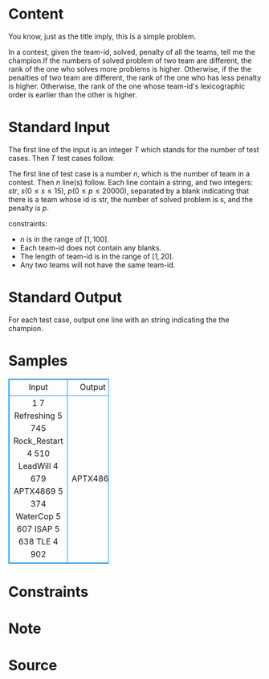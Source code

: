
# Content

You know, just as the title imply, this is a simple problem.

In a contest, given the team-id, solved, penalty of all the teams, tell me the champion.If the numbers of solved problem of two team are different, the rank of the one who solves more problems is higher. Otherwise, if the the penalties of two team are different, the rank of the one who has less penalty is higher. Otherwise, the rank of the one whose team-id's lexicographic order is earlier than the other is higher.

# Standard Input

The first line of the input is an integer $T$ which stands for the number of test cases. Then $T$ test cases follow.

The first line of test case is a number $n$, which is the number of team in a contest. Then $n$ line(s) follow. Each line contain a string, and two integers: $str$, $s$($0\leq s \leq 15$), $p$($0\leq p \leq 20000$), separated by a blank indicating that there is a team whose id is str, the number of solved problem is s, and the penalty is $p$.

constraints:
* $n$ is in the range of $[1,100]$.
* Each team-id does not contain any blanks.
* The length of team-id is in the range of $[1, 20]$.
* Any two teams will not have the same team-id.

# Standard Output

For each test case, output one line with an string indicating the the champion.

# Samples

<style>
        table,table tr th, table tr td { border:1px solid #0094ff; }
        table { width: 200px; min-height: 25px; line-height: 25px; text-align: center; border-collapse: collapse;}   
    </style>
<table>
	<tr>
		<td>Input</td>
		<td>Output</td>
	</tr>
<tr><td>1
7
Refreshing 5 745 
Rock_Restart 4 510 
LeadWill 4 679 
APTX4869 5 374 
WaterCop 5 607 
ISAP 5 638 
TLE 4 902</td><td>APTX4869</td></tr></table>


# Constraints



# Note



# Source


